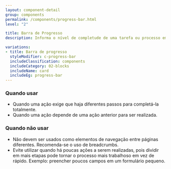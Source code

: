 ```yaml
---
layout: component-detail
group: components
permalink: /components/progress-bar.html
level: "2"

title: Barra de Progresso
description: Informa o nível de completude de uma tarefa ou processo em execução

variations:
- title: Barra de progresso
  styleModifier: c-progress-bar
  includeClassification: components
  includeCategory: 02-blocks
  includeName: card
  includeEg: progress-bar
---
```


### Quando usar
- Quando uma ação exige que haja diferentes passos para completá-la totalmente.
- Quando uma ação depende de uma ação anterior para ser realizada.

### Quando não usar
- Não devem ser usados como elementos de navegação entre páginas diferentes. Recomenda-se o uso de breadcrumbs.
- Evite utilizar quando há poucas ações a serem realizadas, pois dividir em mais etapas pode tornar o processo mais trabalhoso em vez de rápido. Exemplo: preencher poucos campos em um formulário pequeno.
